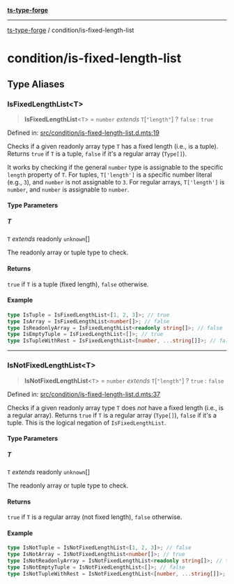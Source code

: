 [**ts-type-forge**](../README.md)

---

[ts-type-forge](../README.md) / condition/is-fixed-length-list

# condition/is-fixed-length-list

## Type Aliases

### IsFixedLengthList\<T\>

> **IsFixedLengthList**\<`T`\> = `number` _extends_ `T`\[`"length"`\] ? `false` : `true`

Defined in: [src/condition/is-fixed-length-list.d.mts:19](https://github.com/noshiro-pf/ts-type-forge/blob/main/src/condition/is-fixed-length-list.d.mts#L19)

Checks if a given readonly array type `T` has a fixed length (i.e., is a tuple).
Returns `true` if `T` is a tuple, `false` if it's a regular array (`Type[]`).

It works by checking if the general `number` type is assignable to the specific `length` property of `T`.
For tuples, `T['length']` is a specific number literal (e.g., `3`), and `number` is not assignable to `3`.
For regular arrays, `T['length']` is `number`, and `number` is assignable to `number`.

#### Type Parameters

##### T

`T` _extends_ readonly `unknown`[]

The readonly array or tuple type to check.

#### Returns

`true` if `T` is a tuple (fixed length), `false` otherwise.

#### Example

```ts
type IsTuple = IsFixedLengthList<[1, 2, 3]>; // true
type IsArray = IsFixedLengthList<number[]>; // false
type IsReadonlyArray = IsFixedLengthList<readonly string[]>; // false
type IsEmptyTuple = IsFixedLengthList<[]>; // true
type IsTupleWithRest = IsFixedLengthList<[number, ...string[]]>; // false
```

---

### IsNotFixedLengthList\<T\>

> **IsNotFixedLengthList**\<`T`\> = `number` _extends_ `T`\[`"length"`\] ? `true` : `false`

Defined in: [src/condition/is-fixed-length-list.d.mts:37](https://github.com/noshiro-pf/ts-type-forge/blob/main/src/condition/is-fixed-length-list.d.mts#L37)

Checks if a given readonly array type `T` does _not_ have a fixed length (i.e., is a regular array).
Returns `true` if `T` is a regular array (`Type[]`), `false` if it's a tuple.
This is the logical negation of `IsFixedLengthList`.

#### Type Parameters

##### T

`T` _extends_ readonly `unknown`[]

The readonly array or tuple type to check.

#### Returns

`true` if `T` is a regular array (not fixed length), `false` otherwise.

#### Example

```ts
type IsNotTuple = IsNotFixedLengthList<[1, 2, 3]>; // false
type IsNotArray = IsNotFixedLengthList<number[]>; // true
type IsNotReadonlyArray = IsNotFixedLengthList<readonly string[]>; // true
type IsNotEmptyTuple = IsNotFixedLengthList<[]>; // false
type IsNotTupleWithRest = IsNotFixedLengthList<[number, ...string[]]>; // true
```
